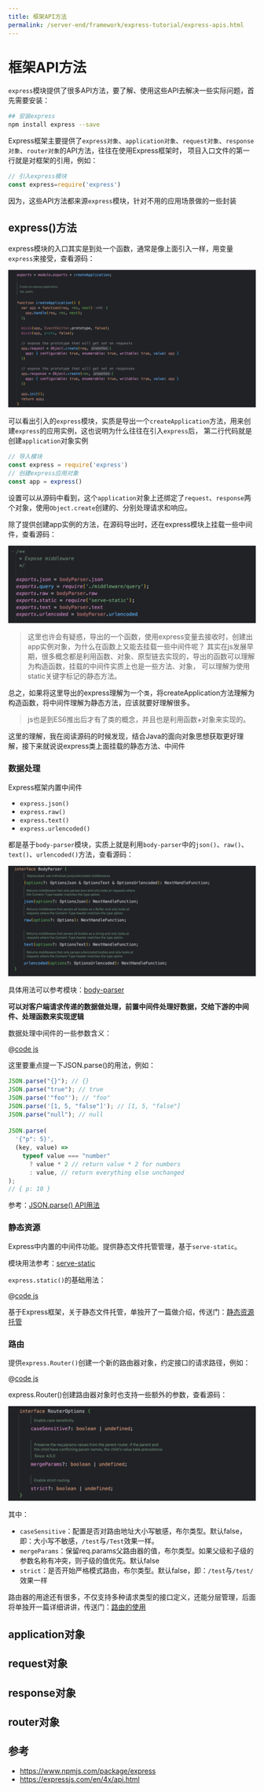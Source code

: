 ```yaml
---
title: 框架API方法
permalink: /server-end/framework/express-tutorial/express-apis.html
---
```


# 框架API方法

`express`模块提供了很多API方法，要了解、使用这些API去解决一些实际问题，首先需要安装：

```bash
## 安装express
npm install express --save
```

Express框架主要提供了`express对象`、`application对象`、`request对象`、`response对象`、`router对象`的API方法，往往在使用Express框架时，
项目入口文件的第一行就是对框架的引用，例如：

```js
// 引入express模块
const express=require('express')
```

因为，这些API方法都来源`express`模块，针对不用的应用场景做的一些封装

## express()方法

express模块的入口其实是到处一个函数，通常是像上面引入一样，用变量`express`来接受，查看源码：

![express入口函数](../images/express-init.png)

可以看出引入的`express`模块，实质是导出一个`createApplication`方法，用来创建`express`的应用实例，这也说明为什么往往在引入`express`后，
第二行代码就是创建`application`对象实例

```js
// 导入模块
const express = require('express')
// 创建express应用对象
const app = express()
```

设置可以从源码中看到，这个`application`对象上还绑定了`request`、`response`两个对象，使用`Object.create`创建的、分别处理请求和响应。

除了提供创建app实例的方法，在源码导出时，还在express模块上挂载一些中间件，查看源码：

![](../images/express-middleware.png)

> 这里也许会有疑惑，导出的一个函数，使用express变量去接收时，创建出app实例对象，为什么在函数上又能去挂载一些中间件呢？
> 其实在js发展早期，很多概念都是利用函数、对象、原型链去实现的，导出的函数可以理解为构造函数，挂载的中间件实质上也是一些方法、对象，
> 可以理解为使用static关键字标记的静态方法。

总之，如果将这里导出的express理解为一个`类`，将createApplication方法理解为构造函数，将中间件理解为静态方法，应该就要好理解很多。

> js也是到ES6推出后才有了类的概念，并且也是利用函数+对象来实现的。

这里的理解，我在阅读源码的时候发现，结合Java的面向对象思想获取更好理解，接下来就说说express类上面挂载的静态方法、中间件

### 数据处理

Express框架内置中间件

- `express.json()`
- `express.raw()`
- `express.text()`
- `express.urlencoded()`

都是基于`body-parser`模块，实质上就是利用`body-parser`中的`json()`、`raw()`、`text()`、`urlencoded()`方法，查看源码：

![](../images/body-parse-interface.png)

具体用法可以参考模块：[body-parser](https://www.npmjs.com/package/body-parser)

**可以对客户端请求传递的数据做处理，前置中间件处理好数据，交给下游的中间件、处理函数来实现逻辑**

数据处理中间件的一些参数含义：

@[code js](@code/express/apps/apis-demo/express.js)

这里要重点提一下JSON.parse()的用法，例如：

```js
JSON.parse("{}"); // {}
JSON.parse("true"); // true
JSON.parse('"foo"'); // "foo"
JSON.parse('[1, 5, "false"]'); // [1, 5, "false"]
JSON.parse("null"); // null

JSON.parse(
  '{"p": 5}',
  (key, value) =>
    typeof value === "number"
      ? value * 2 // return value * 2 for numbers
      : value, // return everything else unchanged
);
// { p: 10 }
```

参考：[JSON.parse() API用法](https://developer.mozilla.org/en-US/docs/Web/JavaScript/Reference/Global_Objects/JSON/parse#Example.3A_Using_the_reviver_parameter)

### 静态资源

Express中内置的中间件功能。提供静态文件托管管理，基于`serve-static`。

模块用法参考：[serve-static](https://www.npmjs.com/package/serve-static)

`express.static()`的基础用法：

@[code js](@code/express/apps/static-source-demo/app.js)

基于Express框架，关于静态文件托管，单独开了一篇做介绍，传送门：[静态资源托管](静态文件.md)

### 路由

提供`express.Router()`创建一个新的路由器对象，约定接口的请求路径，例如：

@[code js](@code/express/apps/apis-demo/express-router.js)

express.Router()创建路由器对象时也支持一些额外的参数，查看源码：

![](../images/express-router-options.png)

其中：

- `caseSensitive`：配置是否对路由地址大小写敏感，布尔类型。默认false，即：大小写不敏感，`/test`与`/Test`效果一样。
- `mergeParams`：保留req.params父路由器的值，布尔类型。如果父级和子级的参数名称有冲突，则子级的值优先。默认false
- `strict`：是否开始严格模式路由，布尔类型。默认false，即：`/test`与`/test/`效果一样

路由器的用途还有很多，不仅支持多种请求类型的接口定义，还能分层管理，后面将单独开一篇详细讲讲，传送门：[路由的使用](路由的使用.md)

## application对象

## request对象

## response对象

## router对象

## 参考

- <https://www.npmjs.com/package/express>
- <https://expressjs.com/en/4x/api.html>

